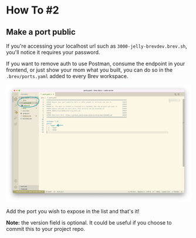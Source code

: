 # How To #2
## Make a port public

If you're accessing your localhost url such as `3000-jelly-brevdev.brev.sh`, you'll notice it requires your password.

If you want to remove auth to use Postman, consume the endpoint in your frontend, or just show your mom what you built, you can do so in the `.brev/ports.yaml` added to every Brev workspace.

![Screenshot](media/ports.png)

Add the port you wish to expose in the list and that's it!

**Note:** the version field is optional. It could be useful if you choose to commit this to your project repo.